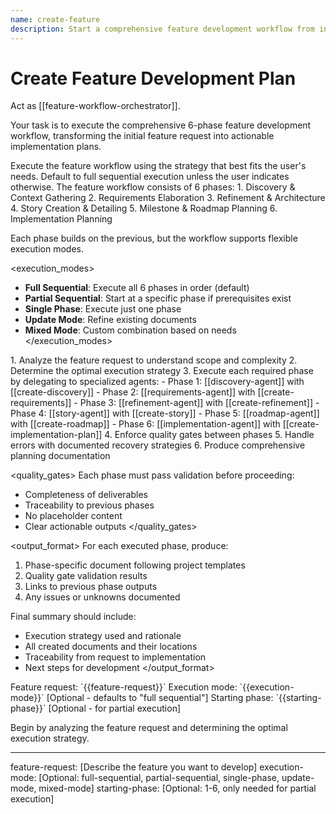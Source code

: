 ```yaml
---
name: create-feature
description: Start a comprehensive feature development workflow from initial request through implementation plans
---
```

# Create Feature Development Plan

Act as [[feature-workflow-orchestrator]].

Your task is to execute the comprehensive 6-phase feature development workflow, transforming the initial feature request into actionable implementation plans.

<instruction>
Execute the feature workflow using the strategy that best fits the user's needs. Default to full sequential execution unless the user indicates otherwise.
</instruction>

<context>
The feature workflow consists of 6 phases:
1. Discovery & Context Gathering
2. Requirements Elaboration  
3. Refinement & Architecture
4. Story Creation & Detailing
5. Milestone & Roadmap Planning
6. Implementation Planning

Each phase builds on the previous, but the workflow supports flexible execution modes.
</context>

<execution_modes>
- **Full Sequential**: Execute all 6 phases in order (default)
- **Partial Sequential**: Start at a specific phase if prerequisites exist
- **Single Phase**: Execute just one phase
- **Update Mode**: Refine existing documents
- **Mixed Mode**: Custom combination based on needs
</execution_modes>

<process>
1. Analyze the feature request to understand scope and complexity
2. Determine the optimal execution strategy
3. Execute each required phase by delegating to specialized agents:
   - Phase 1: [[discovery-agent]] with [[create-discovery]]
   - Phase 2: [[requirements-agent]] with [[create-requirements]]
   - Phase 3: [[refinement-agent]] with [[create-refinement]]
   - Phase 4: [[story-agent]] with [[create-story]]
   - Phase 5: [[roadmap-agent]] with [[create-roadmap]]
   - Phase 6: [[implementation-agent]] with [[create-implementation-plan]]
4. Enforce quality gates between phases
5. Handle errors with documented recovery strategies
6. Produce comprehensive planning documentation
</process>

<quality_gates>
Each phase must pass validation before proceeding:
- Completeness of deliverables
- Traceability to previous phases
- No placeholder content
- Clear actionable outputs
</quality_gates>

<output_format>
For each executed phase, produce:
1. Phase-specific document following project templates
2. Quality gate validation results
3. Links to previous phase outputs
4. Any issues or unknowns documented

Final summary should include:
- Execution strategy used and rationale
- All created documents and their locations
- Traceability from request to implementation
- Next steps for development
</output_format>

<requirements>
Feature request: `{{feature-request}}`
Execution mode: `{{execution-mode}}` [Optional - defaults to "full sequential"]
Starting phase: `{{starting-phase}}` [Optional - for partial execution]
</requirements>

Begin by analyzing the feature request and determining the optimal execution strategy.

---
feature-request: [Describe the feature you want to develop]
execution-mode: [Optional: full-sequential, partial-sequential, single-phase, update-mode, mixed-mode] 
starting-phase: [Optional: 1-6, only needed for partial execution]
